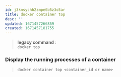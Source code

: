 ```yaml
---
id: j3knsychh2zmpe6b5z3o5ar
title: docker container top
desc: ''
updated: 1671457266859
created: 1671457181755
---
```


> **legacy command** :  
> `docker top`

### Display the running processes of a container

> `docker container top <container_id or name>`
